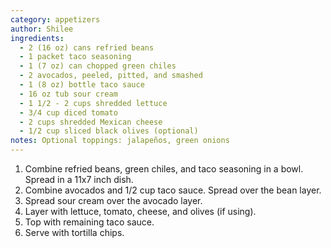 ```yaml
---
category: appetizers
author: Shilee
ingredients:
  - 2 (16 oz) cans refried beans
  - 1 packet taco seasoning
  - 1 (7 oz) can chopped green chiles
  - 2 avocados, peeled, pitted, and smashed
  - 1 (8 oz) bottle taco sauce
  - 16 oz tub sour cream
  - 1 1/2 - 2 cups shredded lettuce
  - 3/4 cup diced tomato
  - 2 cups shredded Mexican cheese
  - 1/2 cup sliced black olives (optional)
notes: Optional toppings: jalapeños, green onions
---
```


1. Combine refried beans, green chiles, and taco seasoning in a bowl. Spread in a 11x7 inch dish.
2. Combine avocados and 1/2 cup taco sauce. Spread over the bean layer.
3. Spread sour cream over the avocado layer.
4. Layer with lettuce, tomato, cheese, and olives (if using).
5. Top with remaining taco sauce.
6. Serve with tortilla chips.
